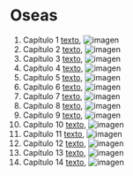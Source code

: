 # Oseas

1. Capítulo 1 [texto](texto_filtrado/AT/Os/Os_1.txt), ![imagen](nube_de_palabras/AT/Os/Os_1.png)
2. Capítulo 2 [texto](texto_filtrado/AT/Os/Os_2.txt), ![imagen](nube_de_palabras/AT/Os/Os_2.png)
3. Capítulo 3 [texto](texto_filtrado/AT/Os/Os_3.txt), ![imagen](nube_de_palabras/AT/Os/Os_3.png)
4. Capítulo 4 [texto](texto_filtrado/AT/Os/Os_4.txt), ![imagen](nube_de_palabras/AT/Os/Os_4.png)
5. Capítulo 5 [texto](texto_filtrado/AT/Os/Os_5.txt), ![imagen](nube_de_palabras/AT/Os/Os_5.png)
6. Capítulo 6 [texto](texto_filtrado/AT/Os/Os_6.txt), ![imagen](nube_de_palabras/AT/Os/Os_6.png)
7. Capítulo 7 [texto](texto_filtrado/AT/Os/Os_7.txt), ![imagen](nube_de_palabras/AT/Os/Os_7.png)
8. Capítulo 8 [texto](texto_filtrado/AT/Os/Os_8.txt), ![imagen](nube_de_palabras/AT/Os/Os_8.png)
9. Capítulo 9 [texto](texto_filtrado/AT/Os/Os_9.txt), ![imagen](nube_de_palabras/AT/Os/Os_9.png)
10. Capítulo 10 [texto](texto_filtrado/AT/Os/Os_10.txt), ![imagen](nube_de_palabras/AT/Os/Os_10.png)
11. Capítulo 11 [texto](texto_filtrado/AT/Os/Os_11.txt), ![imagen](nube_de_palabras/AT/Os/Os_11.png)
12. Capítulo 12 [texto](texto_filtrado/AT/Os/Os_12.txt), ![imagen](nube_de_palabras/AT/Os/Os_12.png)
13. Capítulo 13 [texto](texto_filtrado/AT/Os/Os_13.txt), ![imagen](nube_de_palabras/AT/Os/Os_13.png)
14. Capítulo 14 [texto](texto_filtrado/AT/Os/Os_14.txt), ![imagen](nube_de_palabras/AT/Os/Os_14.png)
